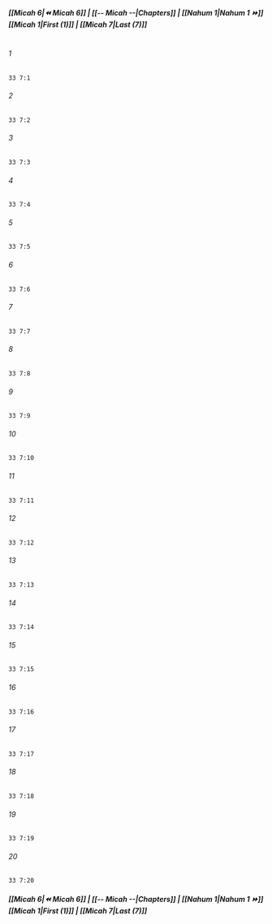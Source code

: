
##### **[[Micah 6|⏪ Micah 6]] | [[-- Micah --|Chapters]] | [[Nahum 1|Nahum 1 ⏩]]**<br>**[[Micah 1|First (1)]] | [[Micah 7|Last (7)]]**<br><br>

###### 1
``` verse
33 7:1
```
###### 2
``` verse
33 7:2
```
###### 3
``` verse
33 7:3
```
###### 4
``` verse
33 7:4
```
###### 5
``` verse
33 7:5
```
###### 6
``` verse
33 7:6
```
###### 7
``` verse
33 7:7
```
###### 8
``` verse
33 7:8
```
###### 9
``` verse
33 7:9
```
###### 10
``` verse
33 7:10
```
###### 11
``` verse
33 7:11
```
###### 12
``` verse
33 7:12
```
###### 13
``` verse
33 7:13
```
###### 14
``` verse
33 7:14
```
###### 15
``` verse
33 7:15
```
###### 16
``` verse
33 7:16
```
###### 17
``` verse
33 7:17
```
###### 18
``` verse
33 7:18
```
###### 19
``` verse
33 7:19
```
###### 20
``` verse
33 7:20
```

##### **[[Micah 6|⏪ Micah 6]] | [[-- Micah --|Chapters]] | [[Nahum 1|Nahum 1 ⏩]]**<br>**[[Micah 1|First (1)]] | [[Micah 7|Last (7)]]**
